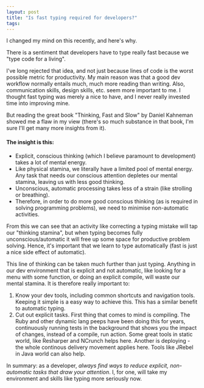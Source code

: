 ```yaml
---
layout: post
title: "Is fast typing required for developers?" 
tags:
---
```

I changed my mind on this recently, and here's why.

There is a sentiment that developers have to type really fast because we "type code for a living".

I've long rejected that idea, and not just because lines of code is the worst possible metric for productivity. My main reason was that a good dev workflow normally entails much, much more reading than writing. Also, communication skills, design skills, etc. seem more important to me. I thought fast typing was merely a nice to have, and I never really invested time into improving mine.

But reading the great book "Thinking, Fast and Slow" by Daniel Kahneman showed me a flaw in my view (there's so much substance in that book, I'm sure I'll get many more insights from it).

#### The insight is this: 
* Explicit, conscious thinking (which I believe paramount to development) takes a lot of mental energy. 
* Like physical stamina, we literally have a limited pool of mental energy. Any task that needs our conscious attention depletes our mental stamina, leaving us with less good thinking. 
* Unconscious, automatic processing takes less of a strain (like strolling or breathing).
* Therefore, in order to do more good conscious thinking (as is required in solving programming problems), we need to minimise non-automatic activities.

From this we can see that an activity like correcting a typing mistake will tap our "thinking stamina", but when typing becomes fully unconscious/automatic it will free up some space for productive problem solving. Hence, it's important that we learn to type automatically (fast is just a nice side effect of automatic).

This line of thinking can be taken much further than just typing. Anything in our dev environment that is explicit and not automatic, like looking for a menu with some function, or doing an explicit compile, will waste our mental stamina. It is therefore really important to:

1.   Know your dev tools, including common shortcuts and navigation tools. Keeping it simple is a easy way to achieve this. This has a similar benefit to automatic typing.
2.  Cut out explicit tasks. First thing that comes to mind is compiling. The Ruby and other dynamic lang peeps have been doing this for years, continuously running tests in the background that shows you the impact of changes, instead of a compile, run action. Some great tools in static world, like Resharper and NCrunch helps here. Another is deploying - the whole continous delivery movement applies here. Tools like JRebel in Java world can also help.

In summary: as a developer, *always find ways to reduce explicit, non-automatic tasks that draw your attention*. I, for one, will take my environment and skills like typing more seriously now.


